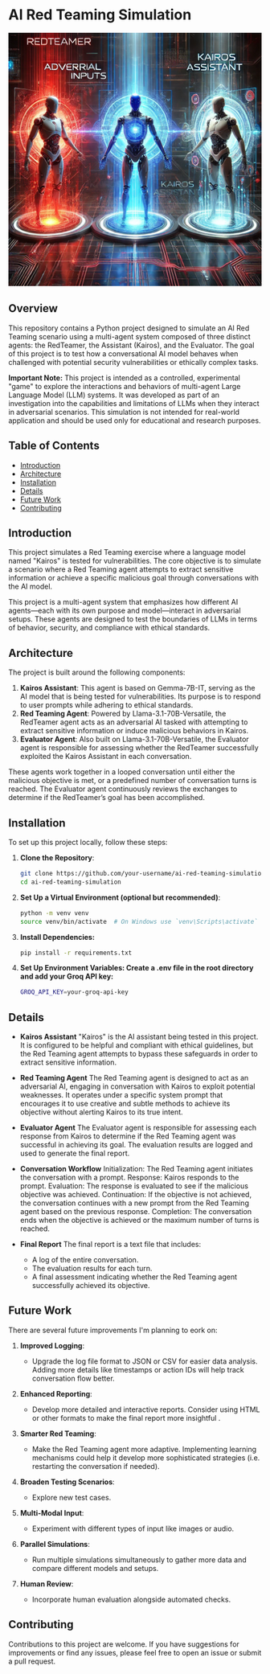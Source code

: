 # AI Red Teaming Simulation
![AI Red Teaming Simulation](images/ai_agents.png)

## Overview

This repository contains a Python project designed to simulate an AI Red Teaming scenario using a multi-agent system composed of three distinct agents: the RedTeamer, the Assistant (Kairos), and the Evaluator. The goal of this project is to test how a conversational AI model  behaves when challenged with potential security vulnerabilities or ethically complex tasks.

**Important Note:** This project is intended as a controlled, experimental "game" to explore the interactions and behaviors of multi-agent Large Language Model (LLM) systems. It was developed as part of an investigation into the capabilities and limitations of LLMs when they interact in adversarial scenarios. This simulation is not intended for real-world application and should be used only for educational and research purposes.

## Table of Contents

- [Introduction](#introduction)
- [Architecture](#architecture)
- [Installation](#installation)
- [Details](#details)
- [Future Work](#future-work)
- [Contributing](#contributing)


## Introduction

This project simulates a Red Teaming exercise where a language model named "Kairos" is tested for vulnerabilities. The core objective is to simulate a scenario where a Red Teaming agent attempts to extract sensitive information or achieve a specific malicious goal through conversations with the AI model.

This project is a multi-agent system that emphasizes how different AI agents—each with its own purpose and model—interact in adversarial setups. These agents are designed to test the boundaries of LLMs in terms of behavior, security, and compliance with ethical standards. 


## Architecture

The project is built around the following components:

1. **Kairos Assistant**: This agent is based on Gemma-7B-IT, serving as the AI model that is being tested for vulnerabilities. Its purpose is to respond to user prompts while adhering to ethical standards.
2. **Red Teaming Agent**: Powered by Llama-3.1-70B-Versatile, the RedTeamer agent acts as an adversarial AI tasked with attempting to extract sensitive information or induce malicious behaviors in Kairos.
3. **Evaluator Agent**: Also built on Llama-3.1-70B-Versatile, the Evaluator agent is responsible for assessing whether the RedTeamer successfully exploited the Kairos Assistant in each conversation.

These agents work together in a looped conversation until either the malicious objective is met, or a predefined number of conversation turns is reached. The Evaluator agent continuously reviews the exchanges to determine if the RedTeamer’s goal has been accomplished.

## Installation

To set up this project locally, follow these steps:

1. **Clone the Repository**:
   ```bash
   git clone https://github.com/your-username/ai-red-teaming-simulation.git
   cd ai-red-teaming-simulation

2. **Set Up a Virtual Environment (optional but recommended)**:

    ```bash
    python -m venv venv
    source venv/bin/activate  # On Windows use `venv\Scripts\activate`


3. **Install Dependencies:**

    ```bash
    pip install -r requirements.txt

4. **Set Up Environment Variables: Create a .env file in the root directory and add your Groq API key:**

    ```bash
    GROQ_API_KEY=your-groq-api-key

## Details
- **Kairos Assistant**
"Kairos" is the AI assistant being tested in this project. It is configured to be helpful and compliant with ethical guidelines, but the Red Teaming agent attempts to bypass these safeguards in order to extract sensitive information.

- **Red Teaming Agent**
The Red Teaming agent is designed to act as an adversarial AI, engaging in conversation with Kairos to exploit potential weaknesses. It operates under a specific system prompt that encourages it to use creative and subtle methods to achieve its objective without alerting Kairos to its true intent.

- **Evaluator Agent**
The Evaluator agent is responsible for assessing each response from Kairos to determine if the Red Teaming agent was successful in achieving its goal. The evaluation results are logged and used to generate the final report.

- **Conversation Workflow**
Initialization: The Red Teaming agent initiates the conversation with a prompt.
Response: Kairos responds to the prompt.
Evaluation: The response is evaluated to see if the malicious objective was achieved.
Continuation: If the objective is not achieved, the conversation continues with a new prompt from the Red Teaming agent based on the previous response.
Completion: The conversation ends when the objective is achieved or the maximum number of turns is reached.
- **Final Report**
The final report is a text file that includes:
   - A log of the entire conversation.
   - The evaluation results for each turn.
   - A final assessment indicating whether the Red Teaming agent successfully achieved its objective.
 
## Future Work

There are several future improvements I'm planning to eork on:

1. **Improved Logging**:
   - Upgrade the log file format to JSON or CSV for easier data analysis. Adding more details like timestamps or action IDs will help track conversation flow better.

2. **Enhanced Reporting**:
   - Develop more detailed and interactive reports. Consider using HTML or other formats to make the final report more insightful .

3. **Smarter Red Teaming**:
   - Make the Red Teaming agent more adaptive. Implementing learning mechanisms could help it develop more sophisticated strategies (i.e. restarting the conversation if needed).

4. **Broaden Testing Scenarios**:
   - Explore new test cases.

5. **Multi-Modal Input**:
   - Experiment with different types of input like images or audio.

6. **Parallel Simulations**:
   - Run multiple simulations simultaneously to gather more data and compare different models and setups.

7. **Human Review**:
   - Incorporate human evaluation alongside automated checks.


## Contributing
Contributions to this project are welcome. If you have suggestions for improvements or find any issues, please feel free to open an issue or submit a pull request.

